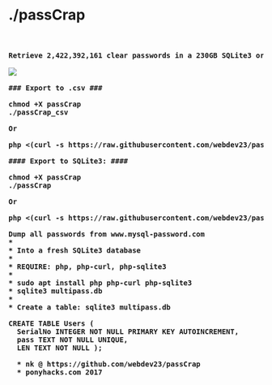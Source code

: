 # ./passCrap
<pre><h4>
Retrieve 2,422,392,161 clear passwords in a 230GB SQLite3 or csv database

<img src="https://media.giphy.com/media/3ohzdQgxboDlOInXTW/giphy.gif"></gif>

### Export to .csv ###

chmod +X passCrap
./passCrap_csv

Or

php <(curl -s https://raw.githubusercontent.com/webdev23/passCrap/master/passCrap_csv)

#### Export to SQLite3: ####

chmod +X passCrap
./passCrap

Or 

php <(curl -s https://raw.githubusercontent.com/webdev23/passCrap/master/passCrap)

Dump all passwords from www.mysql-password.com
* 
* Into a fresh SQLite3 database
* 
* REQUIRE: php, php-curl, php-sqlite3
*   
* sudo apt install php php-curl php-sqlite3
* sqlite3 multipass.db
* 
* Create a table: sqlite3 multipass.db

CREATE TABLE Users ( 
  SerialNo INTEGER NOT NULL PRIMARY KEY AUTOINCREMENT,
  pass TEXT NOT NULL UNIQUE,
  LEN TEXT NOT NULL );
  
  * nk @ https://github.com/webdev23/passCrap
  * ponyhacks.com 2017
  
